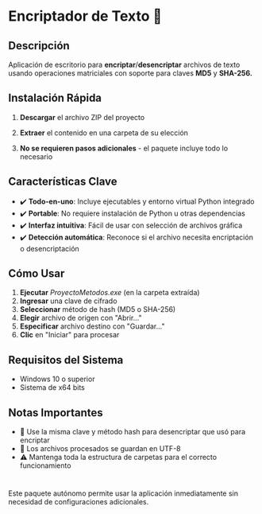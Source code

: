# Encriptador de Texto 🔐

## Descripción

Aplicación de escritorio para **encriptar**/**desencriptar** archivos de texto usando operaciones matriciales con soporte para claves **MD5** y **SHA-256.**

## Instalación Rápida

1. **Descargar** el archivo ZIP del proyecto

1. **Extraer** el contenido en una carpeta de su elección

1. **No se requieren pasos adicionales** - el paquete incluye todo lo necesario

## Características Clave
- ✔️ **Todo-en-uno**: Incluye ejecutables y entorno virtual Python integrado
- ✔️ **Portable**: No requiere instalación de Python u otras dependencias
- ✔️ **Interfaz intuitiva**: Fácil de usar con selección de archivos gráfica
- ✔️ **Detección automática**: Reconoce si el archivo necesita encriptación o desencriptación

## Cómo Usar

1. **Ejecutar** *ProyectoMetodos.exe* (en la carpeta extraída)
1. **Ingresar** una clave de cifrado
1. **Seleccionar** método de hash (MD5 o SHA-256)
1. **Elegir** archivo de origen con "Abrir..."
1. **Especificar** archivo destino con "Guardar..."
1. **Clic** en "Iniciar" para procesar

## Requisitos del Sistema

- Windows 10 o superior
- Sistema de x64 bits

## Notas Importantes
- 🔐 Use la misma clave y método hash para desencriptar que usó para encriptar
- 📁 Los archivos procesados se guardan en UTF-8
- ⚠️ Mantenga toda la estructura de carpetas para el correcto funcionamiento

#

Este paquete autónomo permite usar la aplicación inmediatamente sin necesidad de configuraciones adicionales.
